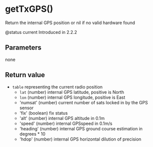 # getTxGPS()

Return the internal GPS position or nil if no valid hardware found

@status current Introduced in 2.2.2

## Parameters

none

## Return value

* `table` representing the current radio position
  * `lat` (number) internal GPS latitude, positive is North
  * `lon` (number) internal GPS longitude, positive is East
  * 'numsat' (number) current number of sats locked in by the GPS sensor
  * 'fix' (boolean) fix status
  * 'alt' (number) internal GPS altitude in 0.1m
  * 'speed' (number) internal GPSspeed in 0.1m/s
  * 'heading' (number) internal GPS ground course estimation in degrees \* 10
  * 'hdop' (number) internal GPS horizontal dilution of precision
